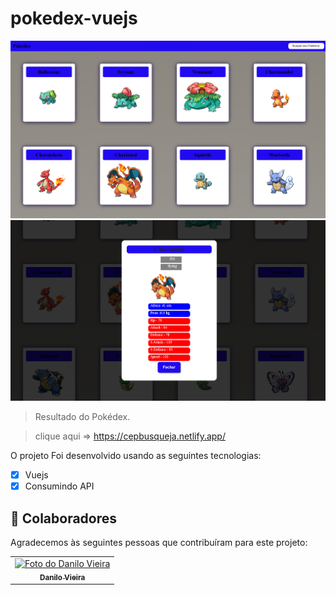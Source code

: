 # pokedex-vuejs


<img src="./p-1.png" widht="150px" alt="print-project">
<img src="./p-2.png" widht="150px" alt="print-project">

>Resultado do Pokédex.

>clique aqui => https://cepbusqueja.netlify.app/

O projeto Foi desenvolvido usando as seguintes tecnologias:

- [x] Vuejs
- [x] Consumindo API
## 🤝 Colaboradores

Agradecemos às seguintes pessoas que contribuíram para este projeto:

<table>
  <tr>
    <td align="center">
      <a href="https://www.linkedin.com/in/danilo-vieira-10515123a/">
        <img src="https://avatars3.githubusercontent.com/u/31936044" width="100px;" alt="Foto do Danilo Vieira"/><br>
        <sub>
          <b>Danilo Vieira</b>
        </sub>
      </a>
    </td>
</table>